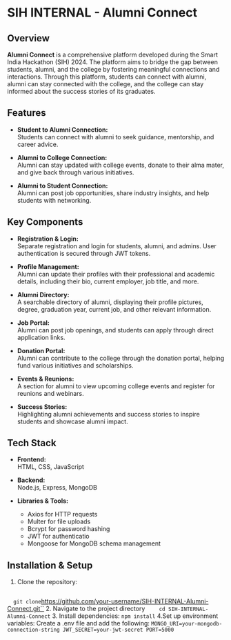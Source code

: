 # SIH INTERNAL - Alumni Connect

## Overview
**Alumni Connect** is a comprehensive platform developed during the Smart India Hackathon (SIH) 2024. The platform aims to bridge the gap between students, alumni, and the college by fostering meaningful connections and interactions. Through this platform, students can connect with alumni, alumni can stay connected with the college, and the college can stay informed about the success stories of its graduates.

## Features
- **Student to Alumni Connection:**  
  Students can connect with alumni to seek guidance, mentorship, and career advice.
  
- **Alumni to College Connection:**  
  Alumni can stay updated with college events, donate to their alma mater, and give back through various initiatives.

- **Alumni to Student Connection:**  
  Alumni can post job opportunities, share industry insights, and help students with networking.

## Key Components
- **Registration & Login:**  
  Separate registration and login for students, alumni, and admins. User authentication is secured through JWT tokens.
  
- **Profile Management:**  
  Alumni can update their profiles with their professional and academic details, including their bio, current employer, job title, and more.
  
- **Alumni Directory:**  
  A searchable directory of alumni, displaying their profile pictures, degree, graduation year, current job, and other relevant information.

- **Job Portal:**  
  Alumni can post job openings, and students can apply through direct application links.

- **Donation Portal:**  
  Alumni can contribute to the college through the donation portal, helping fund various initiatives and scholarships.

- **Events & Reunions:**  
  A section for alumni to view upcoming college events and register for reunions and webinars.

- **Success Stories:**  
  Highlighting alumni achievements and success stories to inspire students and showcase alumni impact.

## Tech Stack
- **Frontend:**  
  HTML, CSS, JavaScript
  
- **Backend:**  
  Node.js, Express, MongoDB
  
- **Libraries & Tools:**  
  - Axios for HTTP requests
  - Multer for file uploads
  - Bcrypt for password hashing
  - JWT for authenticatio
  - Mongoose for MongoDB schema management

## Installation & Setup
1. Clone the repository:
   ```bash
`   git clone `https://github.com/your-username/SIH-INTERNAL-Alumni-Connect.git``
2.   Navigate to the project directory
`    cd SIH-INTERNAL-Alumni-Connect`
3. Install dependencies:
`npm install`
4.Set up environment variables: Create a .env file and add the following:
`MONGO_URI=your-mongodb-connection-string
    JWT_SECRET=your-jwt-secret
    PORT=5000`
